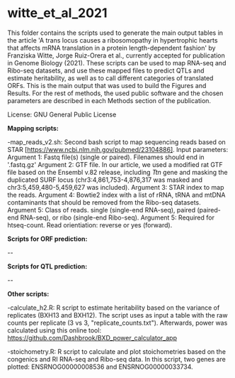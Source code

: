 # witte_et_al_2021
This folder contains the scripts used to generate the main output tables in the article 'A trans locus causes a ribosomopathy in hypertrophic hearts that affects mRNA translation in a protein length-dependent fashion' by Franziska Witte, Jorge Ruiz-Orera et al., currently accepted for publication in Genome Biology (2021). These scripts can be used to map RNA-seq and Ribo-seq datasets, and use these mapped files to predict QTLs and estimate heritability, as well as to call different categories of translated ORFs. This is the main output that was used to build the Figures and Results. For the rest of methods, the used public software and the chosen parameters are described in each Methods section of the publication.

License: GNU General Public License

**Mapping scripts:**

-map_reads_v2.sh: Second bash script to map sequencing reads based on STAR [https://www.ncbi.nlm.nih.gov/pubmed/23104886]. Input parameters:
Argument 1: Fastq file(s) (single or paired). Filenames should end in '.fastq.gz'
Argument 2: GTF file. In our article, we used a modified rat GTF file based on the Ensembl v.82 release, including *Ttn* gene and masking the duplicated SURF locus (chr3:4,861,753-4,876,317 was masked and chr3:5,459,480-5,459,627 was included).
Argument 3: STAR index to map the reads.
Argument 4: Bowtie2 index with a list of rRNA, tRNA and mtDNA contaminants that should be removed from the Ribo-seq datasets.
Argument 5: Class of reads. single (single-end RNA-seq), paired (paired-end RNA-seq), or ribo (single-end Ribo-seq).
Argument 5: Required for htseq-count. Read orientiation: reverse or yes (forward).

**Scripts for ORF prediction:**

--

**Scripts for QTL prediction:**

--

**Other scripts:**

-calculate_h2.R: R script to estimate heritability based on the variance of replicates (BXH13 and BXH12). The script uses as input a table with the raw counts per replicate (3 vs 3, "replicate_counts.txt"). Afterwards, power was calculated using this online tool: https://github.com/Dashbrook/BXD_power_calculator_app

-stoichometry.R: R script to calculate and plot stoichometries based on the congenics and RI RNA-seq and Ribo-seq data. In this script, two genes are plotted: ENSRNOG00000008536 and ENSRNOG00000033734.
